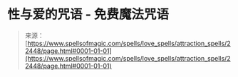 <!--yml

分类：未分类

日期：2024年06月12日 19:06:45

-->

# 性与爱的咒语 - 免费魔法咒语

> 来源：[https://www.spellsofmagic.com/spells/love_spells/attraction_spells/22448/page.html#0001-01-01](https://www.spellsofmagic.com/spells/love_spells/attraction_spells/22448/page.html#0001-01-01)
